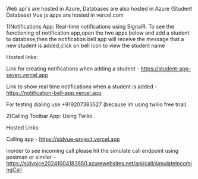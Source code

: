 Web api's are hosted in Azure,
Databases are also hosted in Azure (Student Database)
Vue js apps are hosted in vercel.com

1)Notifications App: Real-time notifications using SignalR. 
To see the functioning of notification app,open the two apps below and add a student to database,then the notification bell app will receive the message that a new student is added,click on bell icon to view the student name 

Hosted links:

Link for creating notifications when adding a student - https://student-app-seven.vercel.app

Link to show real time notifications when a student is added - https://notification-bell-app.vercel.app

For testing dialing use +919207383527 (because im using twilio free trial)

2)Calling Toolbar App: Using Twilio.  

Hosted Links:

Calling app - https://sidvue-project.vercel.app

inorder to see incoming call please hit the simulate call endpoint using postman or similer - https://sidvoice20241004183650.azurewebsites.net/api/call/simulateIncomingCall